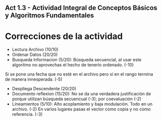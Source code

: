 ## Act 1.3 - Actividad Integral de Conceptos Básicos y Algoritmos Fundamentales
# Correcciones de la actividad

- Lectura Archivo (10/10)
- Ordenar Datos (20/20)
- Busqueda Informacion (5/20): Búsqueda secuencial, al usar este algoritmo no aprovechas el hecho de tenerlo ordenado. (-10)  

Si se pone una fecha que no esté en el archivo pero sí en el rango termina de manera innesperada. (-5)
- Despliega Descendente (20/20)
- Documento reflexion (15/20): No se da una verdadera justificación de porque utilizan búsqueda secuencual (-3);  por coevaluación (-2) 
- Lineamientos (5/10): Alto acoplamiento y baja modulación. 
Todo en un archivo. (-2) 
En varios lugares pasas el vector como copia y no como referencia. (-3)
